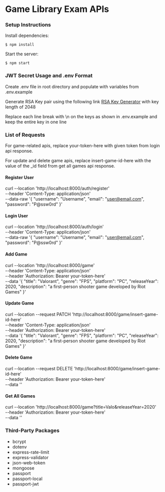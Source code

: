 # Game Library Exam APIs

### Setup Instructions

Install dependencies:

```
$ npm install
```

Start the server:

```
$ npm start
```

### JWT Secret Usage and .env Format

Create .env file in root directory and populate with variables from .env.example

Generate RSA Key pair using the following link [RSA Key Generator](https://cryptotools.net/rsagen) with key length of 2048

Replace each line break with \n on the keys as shown in .env.example and keep the entire key in one line

### List of Requests

For game-related apis, replace your-token-here with given token from login api response.

For update and delete game apis, replace insert-game-id-here with the value of the \_id field from get all games api response.

#### Register User

curl --location 'http://localhost:8000/auth/register' \
--header 'Content-Type: application/json' \
--data-raw '{
"username": "Username",
"email": "user@email.com",
"password": "P@ssw0rd"
}'

#### Login User

curl --location 'http://localhost:8000/auth/login' \
--header 'Content-Type: application/json' \
--data-raw '{
"username": "Username",
"email": "user@email.com",
"password": "P@ssw0rd"
}'

#### Add Game

curl --location 'http://localhost:8000/game' \
--header 'Content-Type: application/json' \
--header 'Authorization: Bearer your-token-here' \
--data '{
"title": "Valorant",
"genre": "FPS",
"platform": "PC",
"releaseYear": 2020,
"description": "a first-person shooter game developed by Riot Games"
}'

#### Update Game

curl --location --request PATCH 'http://localhost:8000/game/insert-game-id-here' \
--header 'Content-Type: application/json' \
--header 'Authorization: Bearer your-token-here' \
--data '{
"title": "Valorant",
"genre": "FPS",
"platform": "PC",
"releaseYear": 2020,
"description": "a first-person shooter game developed by Riot Games"
}'

#### Delete Game

curl --location --request DELETE 'http://localhost:8000/game/insert-game-id-here' \
--header 'Authorization: Bearer your-token-here' \
--data ''

#### Get All Games

curl --location 'http://localhost:8000/game?title=Valo&releaseYear=2020' \
--header 'Authorization: Bearer your-token-here' \
--data ''

### Third-Party Packages

- bcrypt
- dotenv
- express-rate-limit
- express-validator
- json-web-token
- mongoose
- passport
- passport-local
- passport-jwt
